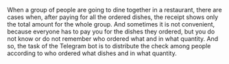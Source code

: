 When a group of people are going to dine together in a restaurant, there are cases when,
after paying for all the ordered dishes, the receipt shows only the total amount for the whole group.
And sometimes it is not convenient, because everyone has to pay you for the dishes they ordered,
but you do not know or do not remember who ordered what and in what quantity.
And so, the task of the Telegram bot is to distribute the check among people according to who ordered what dishes and in what quantity.
